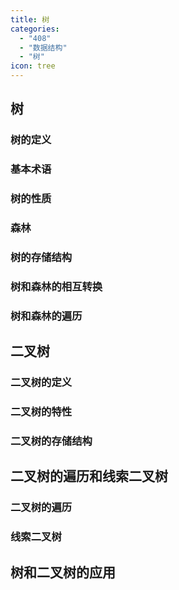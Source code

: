 ```yaml
---
title: 树
categories:
  - "408"
  - "数据结构"
  - "树"
icon: tree
---
```

## 树
### 树的定义

### 基本术语

### 树的性质

### 森林

### 树的存储结构

### 树和森林的相互转换

### 树和森林的遍历

## 二叉树
### 二叉树的定义

### 二叉树的特性

### 二叉树的存储结构

## 二叉树的遍历和线索二叉树
### 二叉树的遍历

### 线索二叉树

## 树和二叉树的应用

